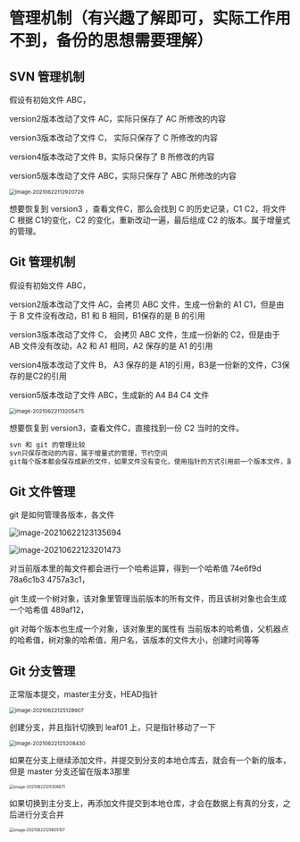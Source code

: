 # 管理机制（有兴趣了解即可，实际工作用不到，备份的思想需要理解）

## SVN 管理机制

假设有初始文件 ABC，

version2版本改动了文件 AC，实际只保存了 AC 所修改的内容

version3版本改动了文件 C，  实际只保存了 C 所修改的内容

version4版本改动了文件 B，实际只保存了 B 所修改的内容

version5版本改动了文件 ABC，实际只保存了 ABC 所修改的内容

<img src="https://attach.blog.wen7.online/image-20210622112920726.png" alt="image-20210622112920726" style="zoom: 67%;" />

想要恢复到 version3 ，查看文件C，那么会找到 C 的历史记录，C1 C2，将文件C 根据 C1的变化，C2 的变化，重新改动一遍，最后组成 C2 的版本。属于增量式的管理。



## Git 管理机制

假设有初始文件 ABC，

version2版本改动了文件 AC，会拷贝 ABC 文件，生成一份新的 A1  C1，但是由于 B 文件没有改动，B1 和 B 相同，B1保存的是 B 的引用

version3版本改动了文件 C，  会拷贝 ABC 文件，生成一份新的  C2，但是由于 AB 文件没有改动，A2 和 A1 相同，A2 保存的是 A1 的引用

version4版本改动了文件 B，   A3 保存的是 A1的引用，B3是一份新的文件，C3保存的是C2的引用

version5版本改动了文件 ABC，生成新的 A4 B4 C4 文件

<img src="https://attach.blog.wen7.online/image-20210622113205475.png" alt="image-20210622113205475" style="zoom: 67%;" />

想要恢复到 version3，查看文件C，直接找到一份 C2 当时的文件。

```markdown
svn 和 git 的管理比较
svn只保存改动的内容，属于增量式的管理，节约空间
git每个版本都会保存成新的文件，如果文件没有变化，使用指针的方式引用前一个版本文件，属于快照式的管理，
```



## Git 文件管理

git 是如何管理各版本，各文件

![image-20210622123135694](https://attach.blog.wen7.online/image-20210622123135694.png)

![image-20210622123201473](https://attach.blog.wen7.online/image-20210622123201473.png)

对当前版本里的每文件都会进行一个哈希运算，得到一个哈希值 74e6f9d   78a6c1b3   4757a3c1，

git 生成一个树对象，该对象里管理当前版本的所有文件，而且该树对象也会生成一个哈希值 489af12，

git 对每个版本也生成一个对象，该对象里的属性有 当前版本的哈希值，父机器点的哈希值，树对象的哈希值，用户名，该版本的文件大小，创建时间等等



## Git 分支管理

正常版本提交，master主分支，HEAD指针

<img src="https://attach.blog.wen7.online/image-20210622125128907.png" alt="image-20210622125128907" style="zoom: 67%;" />

创建分支，并且指针切换到 leaf01 上，只是指针移动了一下

<img src="https://attach.blog.wen7.online/image-20210622125208430.png" alt="image-20210622125208430" style="zoom:67%;" />

如果在分支上继续添加文件，并提交到分支的本地仓库去，就会有一个新的版本，但是 master 分支还留在版本3那里

<img src="https://attach.blog.wen7.online/image-20210622125306671.png" alt="image-20210622125306671" style="zoom: 50%;" />

如果切换到主分支上，再添加文件提交到本地仓库，才会在数据上有真的分支，之后进行分支合并

<img src="https://attach.blog.wen7.online/image-20210622125605107.png" alt="image-20210622125605107" style="zoom:50%;" />

